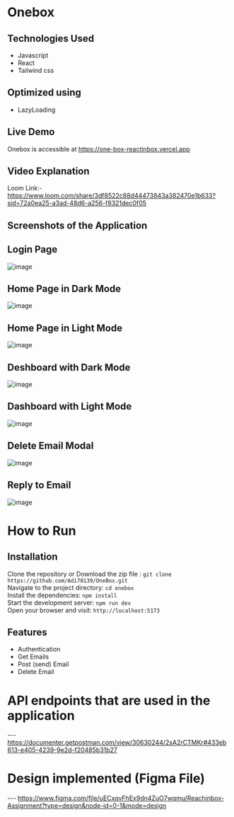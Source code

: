 # Onebox

## Technologies Used 
  - Javascript
  - React
  - Tailwind css

## Optimized using

   - LazyLoading

## Live Demo

Onebox is accessible at https://one-box-reactinbox.vercel.app

## Video Explanation

Loom Link:- https://www.loom.com/share/3df8522c88d44473843a382470e1b633?sid=72a0ea25-a3ad-48d6-a256-f8321dec0f05

## Screenshots of the Application
## Login Page

![image](https://github.com/user-attachments/assets/5f0514c6-22b0-445d-83eb-1774e215373f)

## Home Page in Dark Mode

![image](https://github.com/user-attachments/assets/62371b0b-27ec-4681-84a9-f0fc471c9501)

## Home Page in Light Mode

![image](https://github.com/user-attachments/assets/a27533fc-56ef-4ef8-bbb5-d1e6323626e7)

## Deshboard with Dark Mode

 ![image](https://github.com/user-attachments/assets/e8433754-c070-4326-97bc-279421892cf7)

## Dashboard with Light Mode

![image](https://github.com/user-attachments/assets/ae93c1b6-fa50-40f4-9abe-c14bece06650)

## Delete Email Modal

![image](https://github.com/user-attachments/assets/e177ae3b-7fc0-4052-a41c-c8149a5a56d0)

## Reply to Email

![image](https://github.com/user-attachments/assets/0fd7562d-a79d-4e2e-b4ba-871a85f307b6)


 # How to Run <br/>
 
   <h2>Installation</h2>
   
   Clone the repository or Download the zip file :  ``` git clone https://github.com/Adi70139/OneBox.git ``` <br/>
   Navigate to the project directory:   ``` cd onebox ``` <br/>
   Install the dependencies:   ``` npm install ``` <br/>
   Start the development server:   ``` npm run dev ``` <br/>
   Open your browser and visit:   ``` http://localhost:5173 ``` <br/>
   
   ## Features 
   
  - Authentication
  - Get Emails
  - Post (send) Email
  - Delete Email

# API endpoints that are used in the application 
  --- https://documenter.getpostman.com/view/30630244/2sA2rCTMKr#433eb613-e405-4239-9e2d-f20485b31b27

# Design implemented (Figma File)
  --- https://www.figma.com/file/uECxqvFhEx9dn4ZuO7wqmu/Reachinbox-Assignment?type=design&node-id=0-1&mode=design
